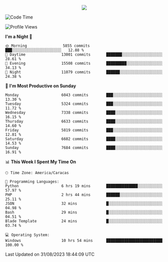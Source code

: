 <p align="center">
  <a href="http://www.github.com/thevacs">
    <img src="https://github-readme-streak-stats.herokuapp.com/?user=thevacs&stroke=ffffff&background=1c1917&ring=0891b2&fire=0891b2&currStreakNum=ffffff&currStreakLabel=0891b2&sideNums=ffffff&sideLabels=ffffff&dates=ffffff&hide_border=true" />
  </a>
</p>

<!--START_SECTION:waka-->
![Code Time](http://img.shields.io/badge/Code%20Time-1%2C654%20hrs%2038%20mins-blue)

![Profile Views](http://img.shields.io/badge/Profile%20Views-6-blue)

**I'm a Night 🦉** 

```text
🌞 Morning                5855 commits        ███░░░░░░░░░░░░░░░░░░░░░░   12.88 % 
🌆 Daytime                13001 commits       ███████░░░░░░░░░░░░░░░░░░   28.61 % 
🌃 Evening                15508 commits       █████████░░░░░░░░░░░░░░░░   34.13 % 
🌙 Night                  11079 commits       ██████░░░░░░░░░░░░░░░░░░░   24.38 % 
```
📅 **I'm Most Productive on Sunday** 

```text
Monday                   6043 commits        ███░░░░░░░░░░░░░░░░░░░░░░   13.30 % 
Tuesday                  5324 commits        ███░░░░░░░░░░░░░░░░░░░░░░   11.72 % 
Wednesday                7338 commits        ████░░░░░░░░░░░░░░░░░░░░░   16.15 % 
Thursday                 6633 commits        ████░░░░░░░░░░░░░░░░░░░░░   14.60 % 
Friday                   5819 commits        ███░░░░░░░░░░░░░░░░░░░░░░   12.81 % 
Saturday                 6602 commits        ████░░░░░░░░░░░░░░░░░░░░░   14.53 % 
Sunday                   7684 commits        ████░░░░░░░░░░░░░░░░░░░░░   16.91 % 
```


📊 **This Week I Spent My Time On** 

```text
🕑︎ Time Zone: America/Caracas

💬 Programming Languages: 
Python                   6 hrs 19 mins       ██████████████░░░░░░░░░░░   57.97 % 
PHP                      2 hrs 44 mins       ██████░░░░░░░░░░░░░░░░░░░   25.11 % 
JSON                     32 mins             █░░░░░░░░░░░░░░░░░░░░░░░░   04.98 % 
Bash                     29 mins             █░░░░░░░░░░░░░░░░░░░░░░░░   04.51 % 
Blade Template           24 mins             █░░░░░░░░░░░░░░░░░░░░░░░░   03.74 % 

💻 Operating System: 
Windows                  10 hrs 54 mins      █████████████████████████   100.00 % 
```


 Last Updated on 31/08/2023 18:44:09 UTC
<!--END_SECTION:waka-->
